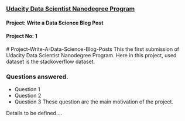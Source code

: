 <h3 align="left"><a href='https://www.udacity.com/course/data-scientist-nanodegree--nd025'>Udacity Data Scientist Nanodegree Program</a></h3>
<h4 align="left">Project: Write a Data Science Blog Post</h4>
<h4 align="left">Project No: 1</h4>
# Project-Write-A-Data-Science-Blog-Posts
This the first submission of Udacity Data Scientist Nanodegree Program. Here in this project, used dataset is the stackoverflow dataset.

### Questions answered.

* Question 1
* Question 2
* Question 3
These question are the main motivation of the project.


Details to be defined....
